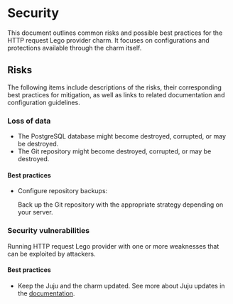 # Security

This document outlines common risks and possible best practices for the HTTP request Lego provider charm. It focuses on configurations and protections available through the charm itself.

## Risks

The following items include descriptions of the risks, their corresponding best practices for mitigation, as well as links to related documentation and configuration guidelines.

### Loss of data

- The PostgreSQL database might become destroyed, corrupted, or may be destroyed.
- The Git repository might become destroyed, corrupted, or may be destroyed.

#### Best practices
  
- Configure repository backups:

  Back up the Git repository with the appropriate strategy depending on your server.

### Security vulnerabilities

Running HTTP request Lego provider with one or more weaknesses that can be exploited by attackers.

#### Best practices

- Keep the Juju and the charm updated. See more about Juju updates in the [documentation](https://documentation.ubuntu.com/juju/latest/explanation/juju-security/index.html#regular-updates-and-patches).
